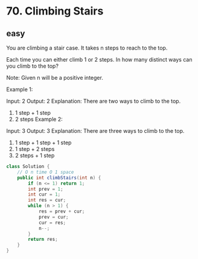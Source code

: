 # 70. Climbing Stairs
## easy
You are climbing a stair case. It takes n steps to reach to the top.

Each time you can either climb 1 or 2 steps. In how many distinct ways can you climb to the top?

Note: Given n will be a positive integer.

Example 1:

Input: 2
Output: 2
Explanation: There are two ways to climb to the top.
1. 1 step + 1 step
2. 2 steps
Example 2:

Input: 3
Output: 3
Explanation: There are three ways to climb to the top.
1. 1 step + 1 step + 1 step
2. 1 step + 2 steps
3. 2 steps + 1 step

```java
class Solution {
    // O n time O 1 space
    public int climbStairs(int n) {
        if (n <= 1) return 1;
        int prev = 1;
        int cur = 1;
        int res = cur;
        while (n > 1) {
            res = prev + cur;
            prev = cur;
            cur = res;
            n--;
        }
        return res;
    }
}
```